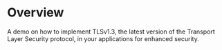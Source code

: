 # Overview
A demo on how to implement TLSv1.3, the latest version of the Transport Layer Security protocol, in your applications for enhanced security.
